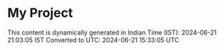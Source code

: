 # My Project

This content is dynamically generated in Indian Time (IST): 2024-06-21 21:03:05 IST
Converted to UTC: 2024-06-21 15:33:05 UTC
